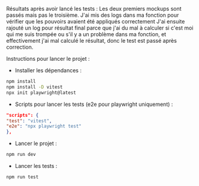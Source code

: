 Résultats après avoir lancé les tests : 
Les deux premiers mockups sont passés mais pas le troisième. 
J'ai mis des logs dans ma fonction pour vérifier que les pouvoirs avaient été appliqués correctement
J'ai ensuite rajouté un log pour résultat final parce que j'ai du mal à calculer si c'est moi qui me suis trompée 
ou s'il y a un problème dans ma fonction, et effectivement j'ai mal calculé le résultat, donc le test est passé après correction.

Instructions pour lancer le projet : 
- Installer les dépendances : 
```bash
npm install
npm install -D vitest
npx init playwright@latest
```
- Scripts pour lancer les tests (e2e pour playwright uniquement) : 
```json
"scripts": {
"test": "vitest",
"e2e": "npx playwright test"
},
``` 
- Lancer le projet : 
```bash
npm run dev
```
- Lancer les tests : 
```bash
npm run test
```
